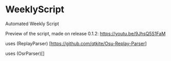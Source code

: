 # WeeklyScript

Automated Weekly Script

Preview of the script, made on release 0.1.2:
https://youtu.be/9JhsQ5S1FaM

uses (ReplayParser) [https://github.com/qtkite/Osu-Replay-Parser] 

uses (OsrParser)[] 
